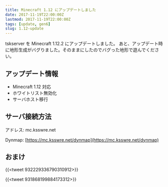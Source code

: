 ```yaml
---
title: Minecraft 1.12 にアップデートしました
date: 2017-11-19T22:00:00Z
lastmod: 2017-11-19T22:00:00Z
tags: [update, gen6]
slug: 1.12-update
---
```


tskserver を Minecraft 1.12.2 にアップデートしました。
あと、アップデート時に地形生成がバグりました。そのままにしたのでバグった地形で遊んでください。

## アップデート情報
* Minecraft 1.12 対応
* ホワイトリスト無効化
* サーバホスト移行

## サーバ接続方法
アドレス: mc.ksswre.net

Dynmap: [https://mc.ksswre.net/dynmap](https://mc.ksswre.net/dynmap)

## おまけ

{{<tweet 932229336790310912>}}

{{<tweet 931868199884173312>}}

